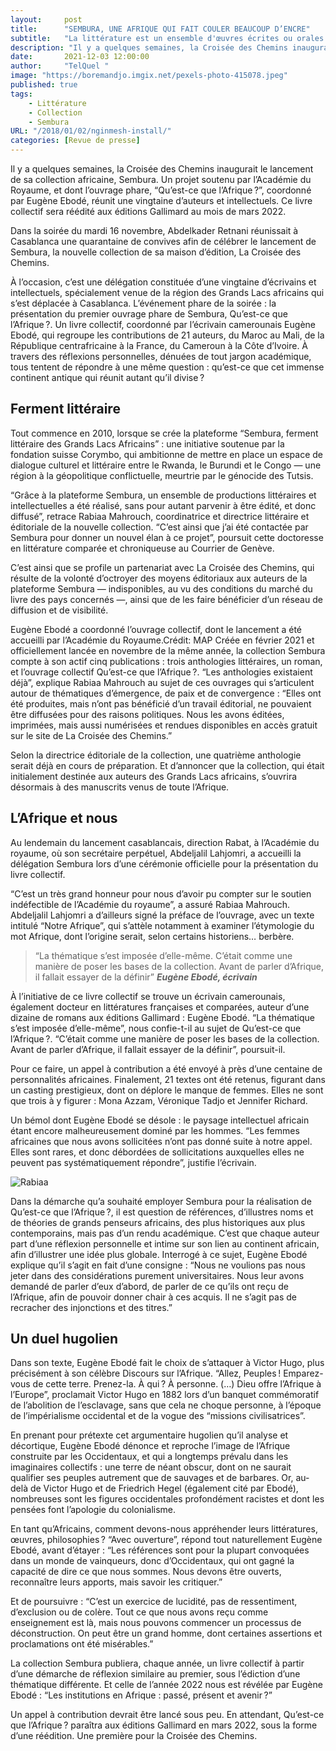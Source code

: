 ```yaml
---
layout:     post 
title:      "SEMBURA, UNE AFRIQUE QUI FAIT COULER BEAUCOUP D’ENCRE"
subtitle:   "La littérature est un ensemble d'œuvres écrites ou orales auxquelles on reconnaît"
description: "Il y a quelques semaines, la Croisée des Chemins inaugurait le lancement de sa collection africaine, Sembura. Un projet soutenu par l’Académie du Royaume, et dont l’ouvrage phare, “Qu’est-ce que l’Afrique ?”, coordonné par Eugène Ebodé, réunit une vingtaine d’auteurs et intellectuels. Ce livre collectif sera réédité aux éditions Gallimard au mois de mars 2022."
date:       2021-12-03 12:00:00
author:     "TelQuel "
image: "https://boremandjo.imgix.net/pexels-photo-415078.jpeg"
published: true
tags:
    - Littérature 
    - Collection
    - Sembura
URL: "/2018/01/02/nginmesh-install/"
categories: [Revue de presse]
---
```


Il y a quelques semaines, la Croisée des Chemins inaugurait le lancement de sa collection africaine, Sembura. Un projet soutenu par l’Académie du Royaume, et dont l’ouvrage phare, “Qu’est-ce que l’Afrique ?”, coordonné par Eugène Ebodé, réunit une vingtaine d’auteurs et intellectuels. Ce livre collectif sera réédité aux éditions Gallimard au mois de mars 2022.


Dans la soirée du mardi 16 novembre, Abdelkader Retnani réunissait à Casablanca une quarantaine de convives afin de célébrer le lancement de Sembura, la nouvelle collection de sa maison d’édition, La Croisée des Chemins.

À l’occasion, c’est une délégation constituée d’une vingtaine d’écrivains et intellectuels, spécialement venue de la région des Grands Lacs africains qui s’est déplacée à Casablanca. L’événement phare de la soirée : la présentation du premier ouvrage phare de Sembura, Qu’est-ce que l’Afrique ?. Un livre collectif, coordonné par l’écrivain camerounais Eugène Ebodé, qui regroupe les contributions de 21 auteurs, du Maroc au Mali, de la République centrafricaine à la France, du Cameroun à la Côte d’Ivoire. À travers des réflexions personnelles, dénuées de tout jargon académique, tous tentent de répondre à une même question : qu’est-ce que cet immense continent antique qui réunit autant qu’il divise ?

## Ferment littéraire
Tout commence en 2010, lorsque se crée la plateforme “Sembura, ferment littéraire des Grands Lacs Africains” : une initiative soutenue par la fondation suisse Corymbo, qui ambitionne de mettre en place un espace de dialogue culturel et littéraire entre le Rwanda, le Burundi et le Congo — une région à la géopolitique conflictuelle, meurtrie par le génocide des Tutsis.

“Grâce à la plateforme Sembura, un ensemble de productions littéraires et intellectuelles a été réalisé, sans pour autant parvenir à être édité, et donc diffusé”, retrace Rabiaa Mahrouch, coordinatrice et directrice littéraire et éditoriale de la nouvelle collection. “C’est ainsi que j’ai été contactée par Sembura pour donner un nouvel élan à ce projet”, poursuit cette doctoresse en littérature comparée et chroniqueuse au Courrier de Genève.

C’est ainsi que se profile un partenariat avec La Croisée des Chemins, qui résulte de la volonté d’octroyer des moyens éditoriaux aux auteurs de la plateforme Sembura — indisponibles, au vu des conditions du marché du livre des pays concernés —, ainsi que de les faire bénéficier d’un réseau de diffusion et de visibilité.


Eugène Ebodé a coordonné l’ouvrage collectif, dont le lancement a été accueilli par l’Académie du Royaume.Crédit: MAP
Créée en février 2021 et officiellement lancée en novembre de la même année, la collection Sembura compte à son actif cinq publications : trois anthologies littéraires, un roman, et l’ouvrage collectif Qu’est-ce que l’Afrique ?. “Les anthologies existaient déjà”, explique Rabiaa Mahrouch au sujet de ces ouvrages qui s’articulent autour de thématiques d’émergence, de paix et de convergence : “Elles ont été produites, mais n’ont pas bénéficié d’un travail éditorial, ne pouvaient être diffusées pour des raisons politiques. Nous les avons éditées, imprimées, mais aussi numérisées et rendues disponibles en accès gratuit sur le site de La Croisée des Chemins.”

Selon la directrice éditoriale de la collection, une quatrième anthologie serait déjà en cours de préparation. Et d’annoncer que la collection, qui était initialement destinée aux auteurs des Grands Lacs africains, s’ouvrira désormais à des manuscrits venus de toute l’Afrique.

## L’Afrique et nous

Au lendemain du lancement casablancais, direction Rabat, à l’Académie du royaume, où son secrétaire perpétuel, Abdeljalil Lahjomri, a accueilli la délégation Sembura lors d’une cérémonie officielle pour la présentation du livre collectif.

“C’est un très grand honneur pour nous d’avoir pu compter sur le soutien indéfectible de l’Académie du royaume”, a assuré Rabiaa Mahrouch. Abdeljalil Lahjomri a d’ailleurs signé la préface de l’ouvrage, avec un texte intitulé “Notre Afrique”, qui s’attèle notamment à examiner l’étymologie du mot Afrique, dont l’origine serait, selon certains historiens… berbère.

> “La thématique s’est imposée d’elle-même. C’était comme une manière de poser les bases de la collection. Avant de parler d’Afrique, il fallait essayer de la définir”  ***Eugène Ebodé, écrivain***

À l’initiative de ce livre collectif se trouve un écrivain camerounais, également docteur en littératures françaises et comparées, auteur d’une dizaine de romans aux éditions Gallimard : Eugène Ebodé. “La thématique s’est imposée d’elle-même”, nous confie-t-il au sujet de Qu’est-ce que l’Afrique ?. “C’était comme une manière de poser les bases de la collection. Avant de parler d’Afrique, il fallait essayer de la définir”, poursuit-il.

Pour ce faire, un appel à contribution a été envoyé à près d’une centaine de personnalités africaines. Finalement, 21 textes ont été retenus, figurant dans un casting prestigieux, dont on déplore le manque de femmes. Elles ne sont que trois à y figurer : Mona Azzam, Véronique Tadjo et Jennifer Richard.

Un bémol dont Eugène Ebodé se désole : le paysage intellectuel africain étant encore malheureusement dominé par les hommes. “Les femmes africaines que nous avons sollicitées n’ont pas donné suite à notre appel. Elles sont rares, et donc débordées de sollicitations auxquelles elles ne peuvent pas systématiquement répondre”, justifie l’écrivain.

<!--more-->
![Rabiaa](https://boremandjo.imgix.net/_Y8A9291.JPG)

Dans la démarche qu’a souhaité employer Sembura pour la réalisation de Qu’est-ce que l’Afrique ?, il est question de références, d’illustres noms et de théories de grands penseurs africains, des plus historiques aux plus contemporains, mais pas d’un rendu académique. C’est que chaque auteur part d’une réflexion personnelle et intime sur son lien au continent africain, afin d’illustrer une idée plus globale. Interrogé à ce sujet, Eugène Ebodé explique qu’il s’agit en fait d’une consigne : “Nous ne voulions pas nous jeter dans des considérations purement universitaires. Nous leur avons demandé de parler d’eux d’abord, de parler de ce qu’ils ont reçu de l’Afrique, afin de pouvoir donner chair à ces acquis. Il ne s’agit pas de recracher des injonctions et des titres.”

## Un duel hugolien
Dans son texte, Eugène Ebodé fait le choix de s’attaquer à Victor Hugo, plus précisément à son célèbre Discours sur l’Afrique. “Allez, Peuples ! Emparez-vous de cette terre. Prenez-la. À qui ? À personne. (…) Dieu offre l’Afrique à l’Europe”, proclamait Victor Hugo en 1882 lors d’un banquet commémoratif de l’abolition de l’esclavage, sans que cela ne choque personne, à l’époque de l’impérialisme occidental et de la vogue des “missions civilisatrices”.

En prenant pour prétexte cet argumentaire hugolien qu’il analyse et décortique, Eugène Ebodé dénonce et reproche l’image de l’Afrique construite par les Occidentaux, et qui a longtemps prévalu dans les imaginaires collectifs : une terre de néant obscur, dont on ne saurait qualifier ses peuples autrement que de sauvages et de barbares. Or, au-delà de Victor Hugo et de Friedrich Hegel (également cité par Ebodé), nombreuses sont les figures occidentales profondément racistes et dont les pensées font l’apologie du colonialisme.

En tant qu’Africains, comment devons-nous appréhender leurs littératures, œuvres, philosophies ? “Avec ouverture”, répond tout naturellement Eugène Ebodé, avant d’étayer : “Les références sont pour la plupart convoquées dans un monde de vainqueurs, donc d’Occidentaux, qui ont gagné la capacité de dire ce que nous sommes. Nous devons être ouverts, reconnaître leurs apports, mais savoir les critiquer.”

Et de poursuivre : “C’est un exercice de lucidité, pas de ressentiment, d’exclusion ou de colère. Tout ce que nous avons reçu comme enseignement est là, mais nous pouvons commencer un processus de déconstruction. On peut être un grand homme, dont certaines assertions et proclamations ont été misérables.”

La collection Sembura publiera, chaque année, un livre collectif à partir d’une démarche de réflexion similaire au premier, sous l’édiction d’une thématique différente. Et celle de l’année 2022 nous est révélée par Eugène Ebodé : “Les institutions en Afrique : passé, présent et avenir ?”

Un appel à contribution devrait être lancé sous peu. En attendant, Qu’est-ce que l’Afrique ? paraîtra aux éditions Gallimard en mars 2022, sous la forme d’une réédition. Une première pour la Croisée des Chemins.